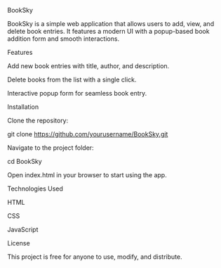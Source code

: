 BookSky

BookSky is a simple web application that allows users to add, view, and delete book entries. It features a modern UI with a popup-based book addition form and smooth interactions.

Features

Add new book entries with title, author, and description.

Delete books from the list with a single click.

Interactive popup form for seamless book entry.

Installation

Clone the repository:

git clone https://github.com/yourusername/BookSky.git

Navigate to the project folder:

cd BookSky

Open index.html in your browser to start using the app.

Technologies Used

HTML

CSS

JavaScript

License

This project is free for anyone to use, modify, and distribute.
